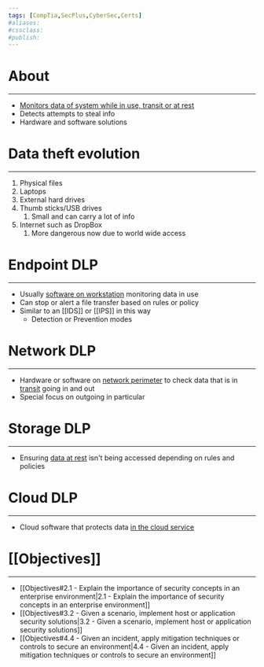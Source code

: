 ```yaml
---
tags: [CompTia,SecPlus,CyberSec,Certs]
#aliases:
#cssclass:
#publish:
---
```


# About
---
- <u>Monitors data of system while in use, transit or at rest</u>
- Detects attempts to steal info
- Hardware and software solutions

# Data theft evolution
---
1. Physical files
2. Laptops
3. External hard drives
4. Thumb sticks/USB drives
	1. Small and can carry a lot of info
5. Internet such as DropBox
	1. More dangerous now due to world wide access

# Endpoint DLP
---
- Usually <u>software on workstation</u> monitoring data in use
- Can stop or alert a file transfer based on rules or policy
- Similar to an [[IDS]] or [[IPS]] in this way
	- Detection or Prevention modes

# Network DLP
---
- Hardware or software on <u>network perimeter</u> to check data that is in <u>transit</u> going in and out
- Special focus on outgoing in particular

# Storage DLP
---
- Ensuring <u>data at rest</u> isn't being accessed depending on rules and policies

# Cloud DLP
---
- Cloud software that protects data <u>in the cloud service</u>

# [[Objectives]]
---
- [[Objectives#2.1 - Explain the importance of security concepts in an enterprise environment|2.1 - Explain the importance of security concepts in an enterprise environment]]
- [[Objectives#3.2 - Given a scenario, implement host or application security solutions|3.2 - Given a scenario, implement host or application security solutions]]
- [[Objectives#4.4 - Given an incident, apply mitigation techniques or controls to secure an environment|4.4 - Given an incident, apply mitigation techniques or controls to secure an environment]]